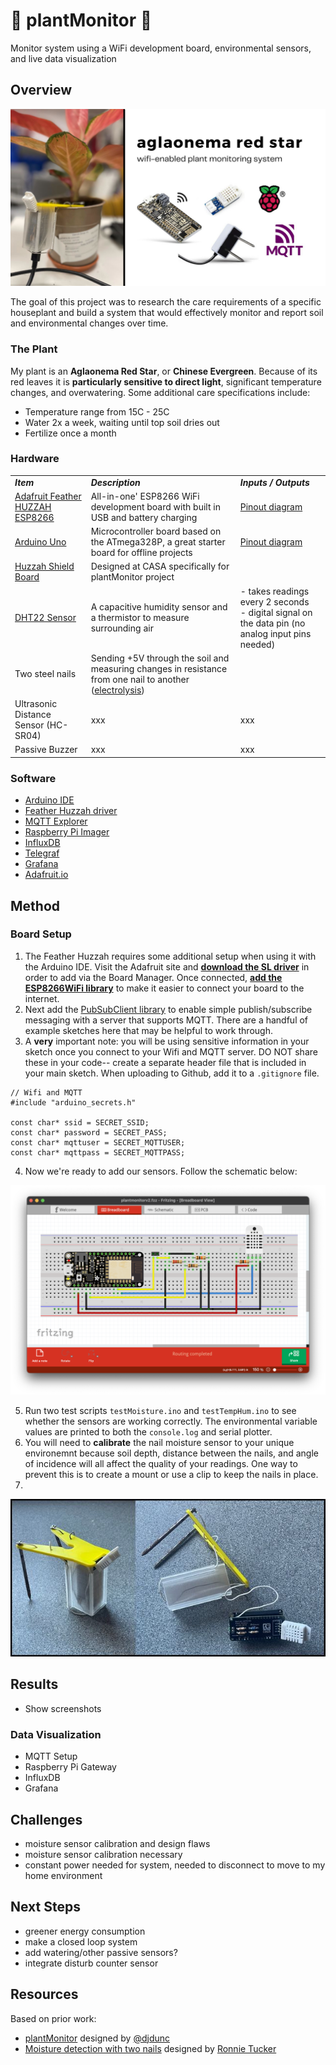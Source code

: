 # 🌱 plantMonitor 🌱
Monitor system using a WiFi development board, environmental sensors, and live data visualization 

## Overview
<p align="center">
  <img src="/assets/aglaonema red star.jpg">
</p>

The goal of this project was to research the care requirements of a specific houseplant and build a system that would effectively monitor and report soil and environmental changes over time.

### The Plant
My plant is an **Aglaonema Red Star**, or **Chinese Evergreen**. Because of its red leaves it is **particularly sensitive to direct light**, significant temperature changes, and overwatering. Some additional care specifications include:
<br>
- Temperature range from 15C - 25C
- Water 2x a week, waiting until top soil dries out
- Fertilize once a month 

### Hardware 
|     |     |     |
| --- | --- | --- |
| _***Item***_ | _***Description***_ | _***Inputs / Outputs***_ |
| [Adafruit Feather HUZZAH ESP8266](https://learn.adafruit.com/adafruit-feather-huzzah-esp8266/overview) | All-in-one' ESP8266 WiFi development board with built in USB and battery charging | [Pinout diagram](https://learn.adafruit.com/adafruit-feather-huzzah-esp8266/pinouts) |
| [Arduino Uno](https://store.arduino.cc/products/arduino-uno-rev3) | Microcontroller board based on the ATmega328P, a great starter board for offline projects | [Pinout diagram](https://www.circuito.io/blog/arduino-uno-pinout/) |
| [Huzzah Shield Board](https://github.com/ucl-casa-ce/casa0014/blob/main/plantMonitor/assets/PCB.png) | Designed at CASA specifically for plantMonitor project |  |
| [DHT22 Sensor](https://www.adafruit.com/product/385) | A capacitive humidity sensor and a thermistor to measure surrounding air | - takes readings every 2 seconds <br> - digital signal on the data pin (no analog input pins needed)
| Two steel nails | Sending +5V through the soil and measuring changes in resistance from one nail to another ([electrolysis](https://chem.libretexts.org/Bookshelves/Analytical_Chemistry/Supplemental_Modules_(Analytical_Chemistry)/Electrochemistry/Electrolytic_Cells/Electrolysis#:~:text=In%20Electrolysis%2C%20an%20electric%20current,and%20the%20chloro%2Dalkali%20process.)) |
| Ultrasonic Distance Sensor (HC-SR04) | xxx | xxx |
| Passive Buzzer | xxx | xxx |

### Software
- [Arduino IDE](https://www.arduino.cc/en/software)
- [Feather Huzzah driver](https://www.silabs.com/developers/usb-to-uart-bridge-vcp-drivers?tab=downloads)
- [MQTT Explorer](http://mqtt-explorer.com/)
- [Raspberry Pi Imager](https://www.raspberrypi.com/software/)
- [InfluxDB](https://www.influxdata.com/)
- [Telegraf](https://www.influxdata.com/time-series-platform/telegraf/)
- [Grafana](https://grafana.com/)
- [Adafruit.io](https://io.adafruit.com/)

## Method

### Board Setup

1. The Feather Huzzah requires some additional setup when using it with the Arduino IDE. Visit the Adafruit site and [**download the SL driver**](https://www.silabs.com/developers/usb-to-uart-bridge-vcp-drivers?tab=downloads) in order to add via the Board Manager. Once connected, [**add the ESP8266WiFi library**](https://arduino-esp8266.readthedocs.io/en/latest/esp8266wifi/readme.html) to make it easier to connect your board to the internet.
2. Next add the [PubSubClient library](https://pubsubclient.knolleary.net/) to enable simple publish/subscribe messaging with a server that supports MQTT. There are a handful of example sketches here that may be helpful to work through.
3. A **very** important note: you will be using sensitive information in your sketch once you connect to your Wifi and MQTT server. DO NOT share these in your code-- create a separate header file that is included in your main sketch. When uploading to Github, add it to a ```.gitignore``` file.

```
// Wifi and MQTT
#include "arduino_secrets.h"

const char* ssid = SECRET_SSID;
const char* password = SECRET_PASS;
const char* mqttuser = SECRET_MQTTUSER;
const char* mqttpass = SECRET_MQTTPASS;
```
4. Now we're ready to add our sensors. Follow the schematic below:

![Project schematic](/assets/plantMonitor_schematic.png)

5. Run two test scripts ```testMoisture.ino``` and ```testTempHum.ino``` to see whether the sensors are working correctly. The environmental variable values are printed to both the ```console.log``` and serial plotter. 
6. You will need to **calibrate** the nail moisture sensor to your unique environemnt because soil depth, distance between the nails, and angle of incidence will all affect the quality of your readings. One way to prevent this is to create a mount or use a clip to keep the nails in place.
7. 
<p align="center">
  <img src="/assets/plantMonitor_FinalDesign.jpg">
</p>


## Results
- Show screenshots
### Data Visualization
- MQTT Setup
- Raspberry Pi Gateway
- InfluxDB
- Grafana

## Challenges
- moisture sensor calibration and design flaws
- moisture sensor calibration necessary
- constant power needed for system, needed to disconnect to move to my home environment 

## Next Steps
- greener energy consumption
- make a closed loop system
- add watering/other passive sensors?
- integrate disturb counter sensor 

## Resources
Based on prior work:
- [plantMonitor](https://github.com/ucl-casa-ce/casa0014/tree/main/plantMonitor) designed by [@djdunc](https://github.com/djdunc)
- [Moisture detection with two nails](https://www.instructables.com/Moisture-Detection-With-Two-Nails/) designed by [Ronnie Tucker](https://www.instructables.com/member/ronnietucker/)
